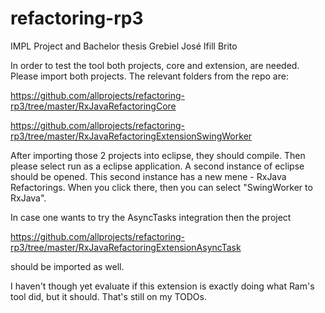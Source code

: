 # refactoring-rp3
IMPL Project and Bachelor thesis Grebiel José Ifill Brito




In order to test the tool both projects, core and extension, are needed. 
Please import both projects. The relevant folders from the repo are:

https://github.com/allprojects/refactoring-rp3/tree/master/RxJavaRefactoringCore

https://github.com/allprojects/refactoring-rp3/tree/master/RxJavaRefactoringExtensionSwingWorker

After importing those 2 projects into eclipse, they should compile. 
Then please select run as a eclipse application. 
A second instance of eclipse should be opened. 
This second instance has a new mene - RxJava Refactorings. 
When you click there, then you can select "SwingWorker to RxJava". 

In case one wants to try the AsyncTasks integration then the project 

https://github.com/allprojects/refactoring-rp3/tree/master/RxJavaRefactoringExtensionAsyncTask 

should be imported as well. 

I haven't though yet evaluate if this extension is exactly doing what Ram's tool did, but it should. 
That's still on my TODOs.
